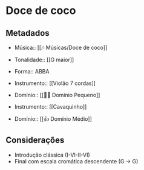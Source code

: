 # Doce de coco

## Metadados
- Música:: [[🎶 Músicas/Doce de coco]]
- Tonalidade:: [[G maior]]
- Forma:: ABBA
- Instrumento:: [[Violão 7 cordas]]
- Domínio:: [[🙇‍♂️ Domínio Pequeno]]

- Instrumento:: [[Cavaquinho]]
- Domínio:: [[👍 Domínio Médio]]

## Considerações
- Introdução clássica (I-VI-II-VI)
- Final com escala cromática descendente (G -> G)